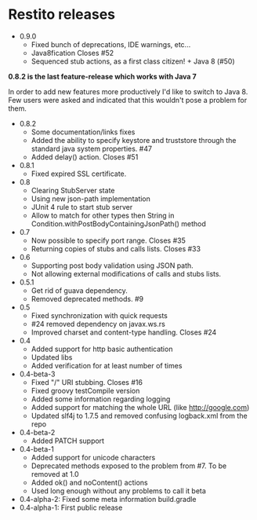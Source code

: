 Restito releases
============================================

* 0.9.0
    * Fixed bunch of deprecations, IDE warnings, etc...
    * Java8fication Closes #52
    * Sequenced stub actions, as a first class citizen! + Java 8 (#50)

**0.8.2 is the last feature-release which works with Java 7**

In order to add new features more productively I'd like to switch to Java 8. Few users were asked and indicated that this wouldn't pose a problem for them.

* 0.8.2
    * Some documentation/links fixes
    * Added the ability to specify keystore and truststore through the standard java system properties. #47
    * Added delay() action. Closes #51
* 0.8.1
    * Fixed expired SSL certificate.
* 0.8
    * Clearing StubServer state
    * Using new json-path implementation
    * JUnit 4 rule to start stub server
    * Allow to match for other types then String in Condition.withPostBodyContainingJsonPath() method
* 0.7
    * Now possible to specify port range. Closes #35
    * Returning copies of stubs and calls lists. Closes #33
* 0.6
    * Supporting post body validation using JSON path.
    * Not allowing external modifications of calls and stubs lists.
* 0.5.1
    * Get rid of guava dependency.
    * Removed deprecated methods. #9
* 0.5
    * Fixed synchronization with quick requests
    * #24 removed dependency on javax.ws.rs
    * Improved charset and content-type handling. Closes #24
* 0.4
    * Added support for http basic authentication
    * Updated libs
    * Added verification for at least number of times
* 0.4-beta-3
    * Fixed "/" URI stubbing. Closes #16
    * Fixed groovy testCompile version
    * Added some information regarding logging
    * Added support for matching the whole URL (like http://google.com)
    * Updated slf4j to 1.7.5 and removed confusing logback.xml from the repo
* 0.4-beta-2
    * Added PATCH support
* 0.4-beta-1
    * Added support for unicode characters
    * Deprecated methods exposed to the problem from #7. To be removed at 1.0
    * Added ok() and noContent() actions
    * Used long enough without any problems to call it beta
* 0.4-alpha-2: Fixed some meta information build.gradle
* 0.4-alpha-1: First public release
